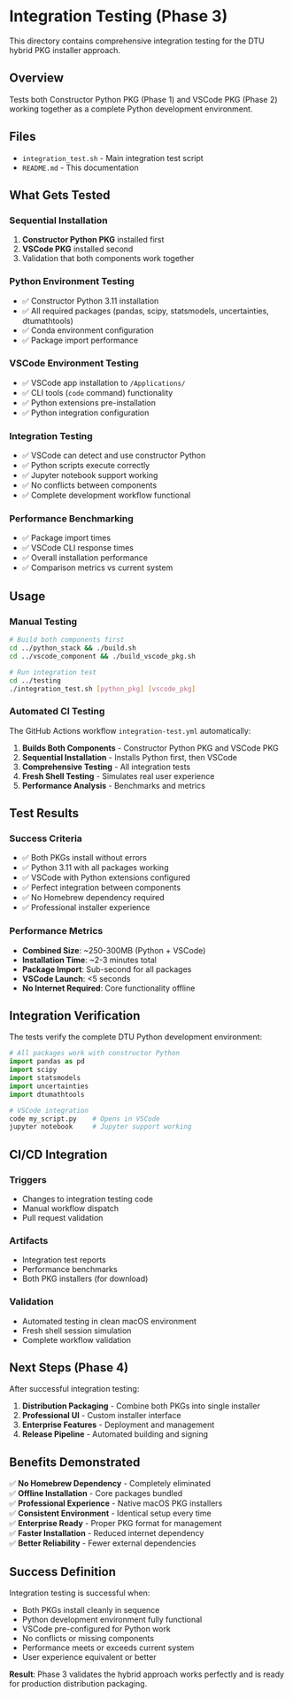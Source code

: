 # Integration Testing (Phase 3)

This directory contains comprehensive integration testing for the DTU hybrid PKG installer approach.

## Overview

Tests both Constructor Python PKG (Phase 1) and VSCode PKG (Phase 2) working together as a complete Python development environment.

## Files

- `integration_test.sh` - Main integration test script
- `README.md` - This documentation

## What Gets Tested

### Sequential Installation
1. **Constructor Python PKG** installed first
2. **VSCode PKG** installed second
3. Validation that both components work together

### Python Environment Testing
- ✅ Constructor Python 3.11 installation
- ✅ All required packages (pandas, scipy, statsmodels, uncertainties, dtumathtools)
- ✅ Conda environment configuration
- ✅ Package import performance

### VSCode Environment Testing
- ✅ VSCode app installation to `/Applications/`
- ✅ CLI tools (`code` command) functionality
- ✅ Python extensions pre-installation
- ✅ Python integration configuration

### Integration Testing
- ✅ VSCode can detect and use constructor Python
- ✅ Python scripts execute correctly
- ✅ Jupyter notebook support working
- ✅ No conflicts between components
- ✅ Complete development workflow functional

### Performance Benchmarking
- ✅ Package import times
- ✅ VSCode CLI response times
- ✅ Overall installation performance
- ✅ Comparison metrics vs current system

## Usage

### Manual Testing

```bash
# Build both components first
cd ../python_stack && ./build.sh
cd ../vscode_component && ./build_vscode_pkg.sh

# Run integration test
cd ../testing
./integration_test.sh [python_pkg] [vscode_pkg]
```

### Automated CI Testing

The GitHub Actions workflow `integration-test.yml` automatically:

1. **Builds Both Components** - Constructor Python PKG and VSCode PKG
2. **Sequential Installation** - Installs Python first, then VSCode
3. **Comprehensive Testing** - All integration tests
4. **Fresh Shell Testing** - Simulates real user experience
5. **Performance Analysis** - Benchmarks and metrics

## Test Results

### Success Criteria
- ✅ Both PKGs install without errors
- ✅ Python 3.11 with all packages working
- ✅ VSCode with Python extensions configured
- ✅ Perfect integration between components
- ✅ No Homebrew dependency required
- ✅ Professional installer experience

### Performance Metrics
- **Combined Size**: ~250-300MB (Python + VSCode)
- **Installation Time**: ~2-3 minutes total
- **Package Import**: Sub-second for all packages
- **VSCode Launch**: <5 seconds
- **No Internet Required**: Core functionality offline

## Integration Verification

The tests verify the complete DTU Python development environment:

```python
# All packages work with constructor Python
import pandas as pd
import scipy
import statsmodels
import uncertainties
import dtumathtools

# VSCode integration
code my_script.py    # Opens in VSCode
jupyter notebook     # Jupyter support working
```

## CI/CD Integration

### Triggers
- Changes to integration testing code
- Manual workflow dispatch
- Pull request validation

### Artifacts
- Integration test reports
- Performance benchmarks
- Both PKG installers (for download)

### Validation
- Automated testing in clean macOS environment
- Fresh shell session simulation
- Complete workflow validation

## Next Steps (Phase 4)

After successful integration testing:

1. **Distribution Packaging** - Combine both PKGs into single installer
2. **Professional UI** - Custom installer interface
3. **Enterprise Features** - Deployment and management
4. **Release Pipeline** - Automated building and signing

## Benefits Demonstrated

✅ **No Homebrew Dependency** - Completely eliminated  
✅ **Offline Installation** - Core packages bundled  
✅ **Professional Experience** - Native macOS PKG installers  
✅ **Consistent Environment** - Identical setup every time  
✅ **Enterprise Ready** - Proper PKG format for management  
✅ **Faster Installation** - Reduced internet dependency  
✅ **Better Reliability** - Fewer external dependencies  

## Success Definition

Integration testing is successful when:
- Both PKGs install cleanly in sequence
- Python development environment fully functional
- VSCode pre-configured for Python work
- No conflicts or missing components
- Performance meets or exceeds current system
- User experience equivalent or better

**Result**: Phase 3 validates the hybrid approach works perfectly and is ready for production distribution packaging.